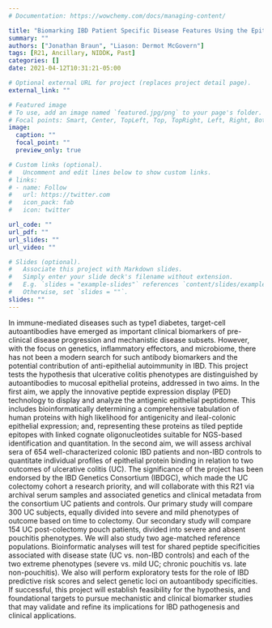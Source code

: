 ```yaml
---
# Documentation: https://wowchemy.com/docs/managing-content/

title: "Biomarking IBD Patient Specific Disease Features Using the Epithelial Antigenic Petidome"
summary: ""
authors: ["Jonathan Braun", "Liason: Dermot McGovern"]
tags: [R21, Ancillary, NIDDK, Past]
categories: []
date: 2021-04-12T10:31:21-05:00

# Optional external URL for project (replaces project detail page).
external_link: ""

# Featured image
# To use, add an image named `featured.jpg/png` to your page's folder.
# Focal points: Smart, Center, TopLeft, Top, TopRight, Left, Right, BottomLeft, Bottom, BottomRight.
image:
  caption: ""
  focal_point: ""
  preview_only: true

# Custom links (optional).
#   Uncomment and edit lines below to show custom links.
# links:
# - name: Follow
#   url: https://twitter.com
#   icon_pack: fab
#   icon: twitter

url_code: ""
url_pdf: ""
url_slides: ""
url_video: ""

# Slides (optional).
#   Associate this project with Markdown slides.
#   Simply enter your slide deck's filename without extension.
#   E.g. `slides = "example-slides"` references `content/slides/example-slides.md`.
#   Otherwise, set `slides = ""`.
slides: ""
---
```


 In immune-mediated diseases such as type1 diabetes, target-cell autoantibodies have emerged as important clinical biomarkers of pre-clinical disease progression and mechanistic disease subsets. However, with the focus on genetics, inflammatory effectors, and microbiome, there has not been a modern search for such antibody biomarkers and the potential contribution of anti-epithelial autoimmunity in IBD. This project tests the hypothesis that ulcerative colitis phenotypes are distinguished by autoantibodies to mucosal epithelial proteins, addressed in two aims. In the first aim, we apply the innovative peptide expression display (PED) technology to display and analyze the antigenic epithelial peptidome. This includes bioinformatically determining a comprehensive tabulation of human proteins with high likelihood for antigenicity and ileal-colonic epithelial expression; and, representing these proteins as tiled peptide epitopes with linked cognate oligonucleotides suitable for NGS-based identification and quantitation. In the second aim, we will assess archival sera of 654 well-characterized colonic IBD patients and non-IBD controls to quantitate individual profiles of epithelial protein binding in relation to two outcomes of ulcerative colitis (UC). The significance of the project has been endorsed by the IBD Genetics Consortium (IBDGC), which made the UC colectomy cohort a research priority, and will collaborate with this R21 via archival serum samples and associated genetics and clinical metadata from the consortium UC patients and controls. Our primary study will compare 300 UC subjects, equally divided into severe and mild phenotypes of outcome based on time to colectomy. Our secondary study will compare 154 UC post-colectomy pouch patients, divided into severe and absent pouchitis phenotypes. We will also study two age-matched reference populations. Bioinformatic analyses will test for shared peptide specificities associated with disease state (UC vs. non-IBD controls) and each of the two extreme phenotypes (severe vs. mild UC; chronic pouchitis vs. late non-pouchitis). We also will perform exploratory tests for the role of IBD predictive risk scores and select genetic loci on autoantibody specificities. If successful, this project will establish feasibility for the hypothesis, and foundational targets to pursue mechanistic and clinical biomarker studies that may validate and refine its implications for IBD pathogenesis and clinical applications.
